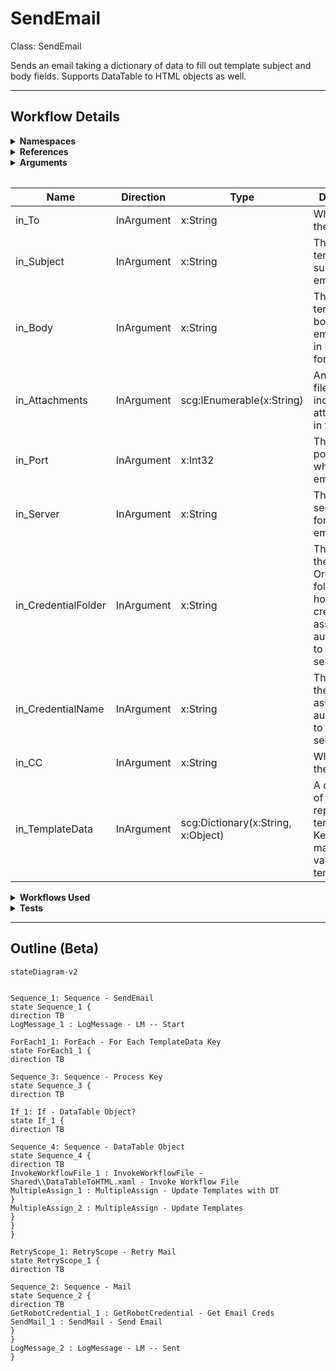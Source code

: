 # SendEmail
Class: SendEmail

Sends an email taking a dictionary of data to fill out template subject and body fields. Supports DataTable to HTML <table> objects as well.

<hr />

## Workflow Details
<details>
    <summary>
    <b>Namespaces</b>
    </summary>
    
- GlobalConstantsNamespace
- GlobalVariablesNamespace
- Microsoft.VisualBasic
- Microsoft.VisualBasic.Activities
- System
- System.Activities
- System.Activities.Expressions
- System.Activities.Statements
- System.Activities.Validation
- System.Activities.XamlIntegration
- System.Collections
- System.Collections.Generic
- System.Collections.ObjectModel
- System.ComponentModel
- System.Data
- System.Diagnostics
- System.Linq
- System.Linq.Expressions
- System.Net.Mail
- System.Reflection
- System.Runtime.Serialization
- System.Security
- System.Text
- System.Windows.Markup
- System.Xml
- System.Xml.Linq
- System.Xml.Serialization
- UiPath.Core
- UiPath.Core.Activities
- UiPath.Mail
- UiPath.Mail.Activities
- UiPath.Mail.SMTP.Activities
- UiPath.Shared.Activities


</details>
<details>
    <summary>
    <b>References</b>
    </summary>

- Microsoft.CSharp
- Microsoft.VisualBasic
- Microsoft.Win32.Primitives
- NPOI
- PresentationFramework
- System
- System.Activities
- System.Collections
- System.ComponentModel
- System.ComponentModel.EventBasedAsync
- System.ComponentModel.Primitives
- System.ComponentModel.TypeConverter
- System.Configuration.ConfigurationManager
- System.Console
- System.Core
- System.Data
- System.Data.Common
- System.Data.SqlClient
- System.Linq
- System.Linq.Expressions
- System.Memory
- System.Memory.Data
- System.Net.Mail
- System.ObjectModel
- System.Private.CoreLib
- System.Private.DataContractSerialization
- System.Private.ServiceModel
- System.Private.Uri
- System.Private.Xml
- System.Reflection.DispatchProxy
- System.Reflection.Metadata
- System.Reflection.TypeExtensions
- System.Runtime.InteropServices
- System.Runtime.Serialization
- System.Runtime.Serialization.Formatters
- System.Runtime.Serialization.Primitives
- System.Security.Permissions
- System.ServiceModel
- System.ServiceModel.Activities
- System.Xaml
- System.Xml
- System.Xml.Linq
- UiPath.Excel.Activities
- UiPath.Mail
- UiPath.Mail.Activities
- UiPath.Mail.Activities.Design
- UiPath.Studio.Constants
- UiPath.System.Activities
- UiPath.System.Activities.Design
- UiPath.System.Activities.ViewModels
- UiPath.Testing.Activities
- UiPath.Workflow
- WindowsBase


</details>
<details>
    <summary>
    <b>Arguments</b>
    </summary>

| Name | Direction | Type | Description |
|  --- | --- | --- | ---  |
| in_To | InArgument | x:String | Who to send the email to. |
| in_Subject | InArgument | x:String | The templated subject of the email to send. |
| in_Body | InArgument | x:String | The templated body of the email to send in HTML format. |
| in_Attachments | InArgument | scg:IEnumerable(x:String) | An array of file paths to include as attachments in the email. |
| in_Port | InArgument | x:Int32 | The SMTP port to use when sending emails. |
| in_Server | InArgument | x:String | The SMTP server to use for sending emails. |
| in_CredentialFolder | InArgument | x:String | The name of the Orchestrator folder that holds the credential asset for authenticating to the SMTP server. |
| in_CredentialName | InArgument | x:String | The name of the credential asset for authenticating to the SMTP server. |
| in_CC | InArgument | x:String | Who to CC on the email. |
| in_TemplateData | InArgument | scg:Dictionary(x:String, x:Object) | A dictionary of variables to replace in the template. Keys must match the value in the template. |

    
</details>
<details>
    <summary>
    <b>Workflows Used</b>
    </summary>

- C:\Users\eyash\Documents\UiPath\LazyFramework\Utility\DataTableToHTML.xaml

    
</details>
<details>
    <summary>
    <b>Tests</b>
    </summary>

- C:\Users\eyash\Documents\UiPath\LazyFramework\Tests\Utility\SendEmail\SendEmailSuccess.xaml

    
</details>

<hr />

## Outline (Beta)

```mermaid
stateDiagram-v2


Sequence_1: Sequence - SendEmail
state Sequence_1 {
direction TB
LogMessage_1 : LogMessage - LM -- Start

ForEach1_1: ForEach - For Each TemplateData Key
state ForEach1_1 {
direction TB

Sequence_3: Sequence - Process Key
state Sequence_3 {
direction TB

If_1: If - DataTable Object?
state If_1 {
direction TB

Sequence_4: Sequence - DataTable Object
state Sequence_4 {
direction TB
InvokeWorkflowFile_1 : InvokeWorkflowFile - Shared\\DataTableToHTML.xaml - Invoke Workflow File
MultipleAssign_1 : MultipleAssign - Update Templates with DT
}
MultipleAssign_2 : MultipleAssign - Update Templates
}
}
}

RetryScope_1: RetryScope - Retry Mail
state RetryScope_1 {
direction TB

Sequence_2: Sequence - Mail
state Sequence_2 {
direction TB
GetRobotCredential_1 : GetRobotCredential - Get Email Creds
SendMail_1 : SendMail - Send Email
}
}
LogMessage_2 : LogMessage - LM -- Sent
}
```